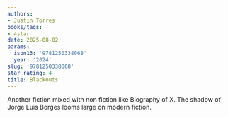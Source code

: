 ```yaml
---
authors:
- Justin Torres
books/tags:
- 4star
date: 2025-08-02
params:
  isbn13: '9781250338068'
  year: '2024'
slug: '9781250338068'
star_rating: 4
title: Blackouts
---
```


<!--more-->

Another fiction mixed with non fiction like Biography of X. The shadow of Jorge Luis Borges looms large on modern fiction.
